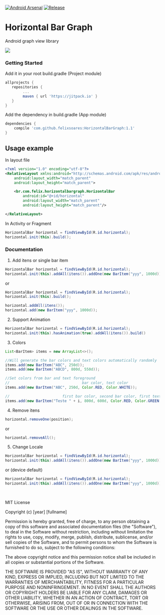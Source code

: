 [![Android Arsenal]( https://img.shields.io/badge/Android%20Arsenal-HorizontalBarGraph-green.svg?style=flat )]( https://android-arsenal.com/details/1/6696 )
[![Release]( https://img.shields.io/badge/Release-v1.1-blue.svg?style=flat )]( https://jitpack.io/#felixsoares/HorizontalBarGraph/ )

# Horizontal Bar Graph

Android graph view library

![](https://image.ibb.co/fKvUhR/img1.gif)

### Getting Started

Add it in your root build.gradle (Project module)

```gradle
allprojects {
   repositories {
        ...
        maven { url 'https://jitpack.io' }
   }
}
```

Add the dependency in build.gradle (App module)

```gradle
dependencies {
	compile 'com.github.felixsoares:HorizontalBarGraph:1.1'
}
```

## Usage example

In layout file

```xml
<?xml version="1.0" encoding="utf-8"?>
<RelativeLayout xmlns:android="http://schemas.android.com/apk/res/android"
    android:layout_width="match_parent"
    android:layout_height="match_parent">

    <br.com.felix.horizontalbargraph.HorizontalBar
        android:id="@+id/horizontal"
        android:layout_width="match_parent"
        android:layout_height="match_parent"/>

</RelativeLayout>
```

In Activity or Fragment

```java
HorizontalBar horizontal = findViewById(R.id.horizontal);
horizontal.init(this).build();
```

### Documentation

1) Add itens or single bar item

```java
HorizontalBar horizontal = findViewById(R.id.horizontal);
horizontal.init(this).addAll(itens()).addOne(new BarItem("yyy", 1000d)).build();
```

or

```java
HorizontalBar horizontal = findViewById(R.id.horizontal);
horizontal.init(this).build();

horizontal.addAll(itens());
horizontal.add(new BarItem("yyy", 1000d));
```

2) Support Animation

```java
HorizontalBar horizontal = findViewById(R.id.horizontal);
horizontal.init(this).hasAnimation(true).addAll(itens()).build()
```

3) Colors

```java
List<BarItem> items = new ArrayList<>();

//Will generate the bar colors and text colors automatically randomly
items.add(new BarItem("ABC", 250d));	
items.add(new BarItem("ABCD", 800d, 550d));

//Set colors from bar and text foreground
//                                 bar color, text color
items.add(new BarItem("ABC", 250d, Color.RED, Color.WHITE));	

//				          first bar color, second bar color, first text color, second text color
items.add(new BarItem("Teste " + i, 800d, 600d, Color.RED, Color.GREEN, Color.WHITE, Color.WHITE));
```

4) Remove itens

```java
horizontal.removeOne(position);
```

or

```java
horizontal.removeAll();
```

5) Change Locale

```java
HorizontalBar horizontal = findViewById(R.id.horizontal);
horizontal.init(this).addAll(itens()).addOne(new BarItem("yyy", 1000d)).build(new Locale("es", "ES"));
```

or (device default)

```java
HorizontalBar horizontal = findViewById(R.id.horizontal);
horizontal.init(this).addAll(itens()).addOne(new BarItem("yyy", 1000d)).build();
```

<br/>

MIT License

Copyright (c) [year] [fullname]

Permission is hereby granted, free of charge, to any person obtaining a copy
of this software and associated documentation files (the "Software"), to deal
in the Software without restriction, including without limitation the rights
to use, copy, modify, merge, publish, distribute, sublicense, and/or sell
copies of the Software, and to permit persons to whom the Software is
furnished to do so, subject to the following conditions:

The above copyright notice and this permission notice shall be included in all
copies or substantial portions of the Software.

THE SOFTWARE IS PROVIDED "AS IS", WITHOUT WARRANTY OF ANY KIND, EXPRESS OR
IMPLIED, INCLUDING BUT NOT LIMITED TO THE WARRANTIES OF MERCHANTABILITY,
FITNESS FOR A PARTICULAR PURPOSE AND NONINFRINGEMENT. IN NO EVENT SHALL THE
AUTHORS OR COPYRIGHT HOLDERS BE LIABLE FOR ANY CLAIM, DAMAGES OR OTHER
LIABILITY, WHETHER IN AN ACTION OF CONTRACT, TORT OR OTHERWISE, ARISING FROM,
OUT OF OR IN CONNECTION WITH THE SOFTWARE OR THE USE OR OTHER DEALINGS IN THE
SOFTWARE.
